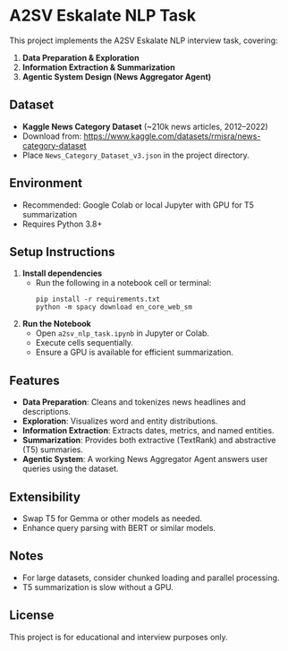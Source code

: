 # A2SV Eskalate NLP Task

This project implements the A2SV Eskalate NLP interview task, covering:

1. **Data Preparation & Exploration**
2. **Information Extraction & Summarization**
3. **Agentic System Design (News Aggregator Agent)**

## Dataset
- **Kaggle News Category Dataset** (~210k news articles, 2012–2022)
- Download from: https://www.kaggle.com/datasets/rmisra/news-category-dataset
- Place `News_Category_Dataset_v3.json` in the project directory.

## Environment
- Recommended: Google Colab or local Jupyter with GPU for T5 summarization
- Requires Python 3.8+

## Setup Instructions
1. **Install dependencies**
   - Run the following in a notebook cell or terminal:
     ```
     pip install -r requirements.txt
     python -m spacy download en_core_web_sm
     ```
2. **Run the Notebook**
   - Open `a2sv_nlp_task.ipynb` in Jupyter or Colab.
   - Execute cells sequentially.
   - Ensure a GPU is available for efficient summarization.

## Features
- **Data Preparation**: Cleans and tokenizes news headlines and descriptions.
- **Exploration**: Visualizes word and entity distributions.
- **Information Extraction**: Extracts dates, metrics, and named entities.
- **Summarization**: Provides both extractive (TextRank) and abstractive (T5) summaries.
- **Agentic System**: A working News Aggregator Agent answers user queries using the dataset.

## Extensibility
- Swap T5 for Gemma or other models as needed.
- Enhance query parsing with BERT or similar models.

## Notes
- For large datasets, consider chunked loading and parallel processing.
- T5 summarization is slow without a GPU.

## License
This project is for educational and interview purposes only.
